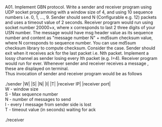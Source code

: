 A01. Implement GBN protocol. Write a sender and receiver program using UDP socket programming with a window size of 4, and using 10 sequence numbers i.e. 0, 1, ..., 9. Sender should send N (Configurable e.g. 12) packets and uses a timeout value of 2 seconds. Receiver program would run using socket number 20000+x, where x corresponds to last 2 three digits of your USN number. The message would have msg header value as its sequence number and content as "message number N" + md5sum checksum value, where N corresponds to sequence number. You can use md5sum checksum library to compute checksum. Consider the case. Sender should exit when it receives ack for the last packet i.e. Nth packet. Implement a lossy channel as sender losing every Ith packet (e.g. I=4). Receiver program would run for ever. Whenever sender and receiver receives a message , these are displayed on terminal.<br/>
Thus invocation of sender and receiver program would be as follows
<br/><br/>
./sender |W| |S| |N| |I| |T| |receiver IP| |receiver port|<br/>
  W - window size<br/>
  S - Max sequence number<br/>
  N - number of messages to send<br/>
  I - every I message from sender side is lost<br/>
  T - timeout value (in seconds) waiting for ack<br/>
<br/>
./receiver <S> <receiver port>
